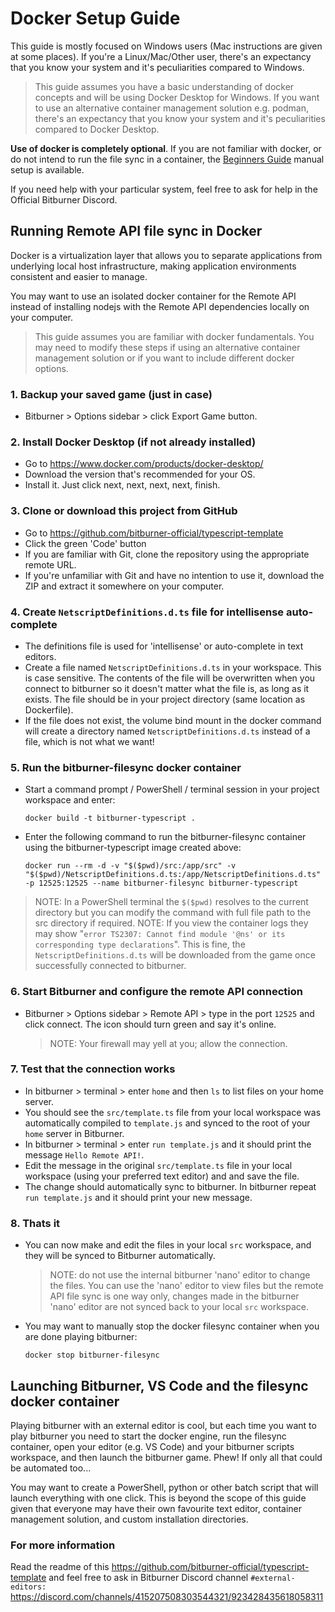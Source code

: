 # Docker Setup Guide

This guide is mostly focused on Windows users (Mac instructions are given at some places).
If you're a Linux/Mac/Other user, there's an expectancy that you know your system and it's peculiarities compared to Windows.

> This guide assumes you have a basic understanding of docker concepts and will be using Docker Desktop for Windows. If you want to use an alternative container management solution e.g. podman, there's an expectancy that you know your system and it's peculiarities compared to Docker Desktop.

**Use of docker is completely optional**. If you are not familiar with docker, or do not intend to run the file sync in a container, the [Beginners Guide](BeginnersGuide.md) manual setup is available.

If you need help with your particular system, feel free to ask for help in the Official Bitburner Discord.

## Running Remote API file sync in Docker

Docker is a virtualization layer that allows you to separate applications from underlying local host infrastructure, making application environments consistent and easier to manage.

You may want to use an isolated docker container for the Remote API instead of installing nodejs with the Remote API dependencies locally on your computer.

> This guide assumes you are familiar with docker fundamentals. You may need to modify these steps if using an alternative container management solution or if you want to include different docker options.

### 1. Backup your saved game (just in case)

- Bitburner > Options sidebar > click Export Game button.

### 2. Install Docker Desktop (if not already installed)

- Go to <https://www.docker.com/products/docker-desktop/>
- Download the version that's recommended for your OS.
- Install it. Just click next, next, next, next, finish.

### 3. Clone or download this project from GitHub

- Go to <https://github.com/bitburner-official/typescript-template>
- Click the green 'Code' button
- If you are familiar with Git, clone the repository using the appropriate remote URL.
- If you're unfamiliar with Git and have no intention to use it, download the ZIP and extract it somewhere on your computer.

### 4. Create `NetscriptDefinitions.d.ts` file for intellisense auto-complete

- The definitions file is used for 'intellisense' or auto-complete in text editors.
- Create a file named `NetscriptDefinitions.d.ts` in your workspace. This is case sensitive. The contents of the file will be overwritten when you connect to bitburner so it doesn't matter what the file is, as long as it exists. The file should be in your project directory (same location as Dockerfile).
- If the file does not exist, the volume bind mount in the docker command will create a directory named `NetscriptDefinitions.d.ts` instead of a file, which is not what we want!

### 5. Run the bitburner-filesync docker container

- Start a command prompt / PowerShell / terminal session in your project workspace and enter:

  `docker build -t bitburner-typescript .`

- Enter the following command to run the bitburner-filesync container using the bitburner-typescript image created above:

  `docker run --rm -d -v "$($pwd)/src:/app/src" -v "$($pwd)/NetscriptDefinitions.d.ts:/app/NetscriptDefinitions.d.ts" -p 12525:12525 --name bitburner-filesync bitburner-typescript`

> NOTE: In a PowerShell terminal the `$($pwd)` resolves to the current directory but you can modify the command with full file path to the src directory if required.
> NOTE: If you view the container logs they may show "`error TS2307: Cannot find module '@ns' or its corresponding type declarations`". This is fine, the `NetscriptDefinitions.d.ts` will be downloaded from the game once successfully connected to bitburner.

### 6. Start Bitburner and configure the remote API connection

- Bitburner > Options sidebar > Remote API > type in the port `12525` and click connect. The icon should turn green and say it's online.
  > NOTE: Your firewall may yell at you; allow the connection.

### 7. Test that the connection works

- In bitburner > terminal > enter `home` and then `ls` to list files on your home server.
- You should see the `src/template.ts` file from your local workspace was automatically compiled to `template.js` and synced to the root of your `home` server in Bitburner.
- In bitburner > terminal > enter `run template.js` and it should print the message `Hello Remote API!`.
- Edit the message in the original `src/template.ts` file in your local workspace (using your preferred text editor) and and save the file.
- The change should automatically sync to bitburner. In bitburner repeat `run template.js` and it should print your new message.

### 8. Thats it

- You can now make and edit the files in your local `src` workspace, and they will be synced to Bitburner automatically.
  > NOTE: do not use the internal bitburner 'nano' editor to change the files. You can use the 'nano' editor to view files but the remote API file sync is one way only, changes made in the bitburner 'nano' editor are not synced back to your local `src` workspace.
- You may want to manually stop the docker filesync container when you are done playing bitburner:

  `docker stop bitburner-filesync`

## Launching Bitburner, VS Code and the filesync docker container

Playing bitburner with an external editor is cool, but each time you want to play bitburner you need to start the docker engine, run the filesync container, open your editor (e.g. VS Code) and your bitburner scripts workspace, and then launch the bitburner game. Phew! If only all that could be automated too...

You may want to create a PowerShell, python or other batch script that will launch everything with one click. This is beyond the scope of this guide given that everyone may have their own favourite text editor, container management solution, and custom installation directories.

### For more information

Read the readme of this <https://github.com/bitburner-official/typescript-template> and feel free to ask in Bitburner Discord channel `#external-editors:` <https://discord.com/channels/415207508303544321/923428435618058311>
